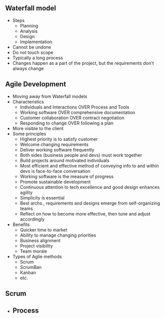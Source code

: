 ## Waterfall model
- Steps
	- Planning
	- Analysis
	- Design
	- Implementation
- Cannot be undone
- Do not touch scope
- Typically a long process
- Changes happen as a part of the project, but the requirements don't always change
## Agile Development
- Moving away from Waterfall models
- Characteristics
	- Individuals and Interactions OVER Process and Tools
	- Working software OVER comprehensive documentation
	- Customer collaboration OVER contract negotiation
	- Responding to change OVER following a plan
- More visible to the client
- Some principles
	- Highest priority is to satisfy customer
	- Welcome changing requirements
	- Deliver working software frequently
	- Both sides (business people and devs) must work together
	- Build projects around motivated individuals
	- Most efficient and effective method of conveying info to and within devs is face-to-face conversation
	- Working software is the measure of progress
	- Promote sustainable development
	- Continuous attention to tech excellence and good design enhances agility
	- Simplicity is essential
	- Best archs., requirements and designs emerge from self-organizing teams
	- Reflect on how to become more effective, then tune and adjust accordingly
- Benefits
	- Quicker time to market
	- Ability to manage changing priorities
	- Business alignment
	- Project visibility
	- Team morale
- Types of Aglie methods
	- Scrum
	- ScrumBan
	- Kanban
	- etc.
## Scrum
- Process
	- 